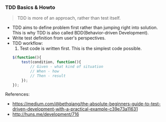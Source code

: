 ### TDD Basics & Howto

> TDD is more of an approach, rather than test itself.

* TDD aims to define problem first rather than jumping right into solution. This is why TDD is also called BDD(Behavior-driven Development).
* Write test definition from user's perspectives.
* TDD workflow:
    1. Test code is written first. This is the simplest code possible.
    ```JavaScript
    $(function(){
        test(condition, function(){
            // Given - what kind of situation
            // When - how
            // Then - result
        });
    });
    ```

References:
- https://medium.com/@bethqiang/the-absolute-beginners-guide-to-test-driven-development-with-a-practical-example-c39e73a11631
- http://huns.me/development/716
